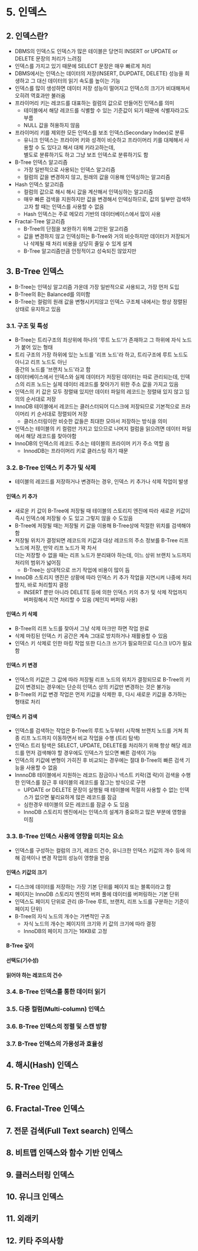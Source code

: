 # 5. 인덱스

## 2. 인덱스란?
- DBMS의 인덱스도 인덱스가 많은 테이블은 당연히 INSERT or UPDATE or DELETE 문장의 처리가 느려짐
- 인덱스를 가지고 있기 때문에 SELECT 문장은 매우 빠르게 처리
- DBMS에서는 인덱스는 데이터의 저장(INSERT, DUPDATE, DELETE) 성능을 희생하고 그 대신 데이터의 읽기 속도를 높이는 기능
- 인덱스를 많이 생성하면 데이터 저장 성능이 떨어지고 인덱스의 크기가 비대해져서 오히려 역효과만 불러옴
- 프라이머리 키는 레코드를 대표하는 컬럼의 값으로 만들어진 인덱스를 의미
    - 테이블에서 해당 레코드를 식별할 수 있는 기준값이 되기 때문에 식별자라고도 부름
    - NULL 값을 허용하지 않음
- 프라이머리 키를 제외한 모든 인덱스를 보조 인덱스(Secondary Index)로 분류
    - 유니크 인덱스는 프라이머 키와 성격이 비슷하고 프라이머리 키를 대체해서 사용할 수 도 있다고 해서 대체 키라고하는데,  
    별도로 분류하기도 하고 그냥 보조 인덱스로 분류하기도 함
- B-Tree 인덱스 알고리즘
    - 가장 일반적으로 사용되는 인덱스 알고리즘
    - 컬럼의 값을 변경하지 않고, 원래의 값을 이용해 인덱싱하는 알고리즘
- Hash 인덱스 알고리즘
    - 컬럼의 값으로 해시 해시 값을 계산해서 인덱싱하는 알고리즘
    - 매우 빠른 검색을 지원하지만 값을 변경해서 인덱싱하므로, 값의 일부만 검색하고자 할 때는 인덱스를 사용할 수 없음
    - Hash 인덱스는 주로 메모리 기반의 데이터베이스에서 많이 사용
- Fractal-Tree 알고리즘
    - B-Tree의 단점을 보완하기 위해 고안된 알고리즘
    - 값을 변경하지 않고 인덱싱하는 B-Tree와 거의 비슷하지만 데이터가 저장되거나 삭제될 때 처리 비용을 상당히 줄일 수 있게 설계
    - B-Tree 알고리즘만큼 안정적이고 성숙되진 않았지만     

## 3. B-Tree 인덱스
- B-Tree는 인덱싱 알고리즘 가운데 가장 일반적으로 사용되고, 가장 먼저 도입
- B-Tree의 B는 Balanced를 의미함
- B-Tree는 컬럼의 원래 값을 변형시키지않고 인덱스 구조체 내에서는 항상 정렬된 상태로 유지하고 있음
### 3.1. 구조 및 특성
- B-Tree는 트리구조의 최상위에 하나의 '루트 노드'가 존재하고 그 하위에 자식 노드가 붙어 있는 형태
- 트리 구조의 가장 하위에 있는 노드를 '리프 노드'라 하고, 트리구조에 루트 노드도 아니고 리프 노드도 아닌  
중간의 노드를 '브랜치 노드'라고 함
- 데이터베이스에서 인덱스와 실제 데이터가 저장된 데이터는 따로 관리되는데, 인덱스의 리프 노드는 실제 데이터 레코드를 찾아가기 위한 주소 값을 가지고 있음
- 인덱스의 키 값은 모두 정렬돼 있지만 데이터 파일의 레코드는 정렬돼 있지 않고 임의의 순서대로 저장
- InnoDB 테이블에서 레코드는 클러스터되어 디스크에 저장되므로 기본적으로 프라이머리 키 순서대로 정렬되어 저장
    - 클러스터링이란 비슷한 값들은 최대한 모아서 저장하는 방식을 의미
- 인덱스는 테이블의 키 컬럼만 가지고 있으므로 나머지 컬럼을 읽으려면 데이터 파일에서 해당 레코드를 찾아야함
- InnoDB의 인덱스의 레코드 주소는 테이블의 프라이머 키가 주소 역할 음
    - InnodDB는 프라이머리 키로 클러스팅 하기 때문
### 3.2. B-Tree 인덱스 키 추가 및 삭제
- 테이블의 레코드를 저장하거나 변경하는 경우, 인덱스 키 추가나 삭제 작업이 발생
#### 인덱스 키 추가
- 새로운 키 값이 B-Tree에 저장될 때 테이블의 스토리지 엔진에 따라 새로운 키값이 즉시 인덱스에 저장될 수 도 있고 그렇지 않을 수 도있음
- B-Tree에 저장될 때는 저장될 키 값을 이용해 B-Tree상에 적절한 위치를 검색해야 함
- 저장될 위치가 결정되면 레코드의 키값과 대상 레코드의 주소 정보를 B-Tree 리프 노드에 저장, 만약 리프 노드가 꽉 차서  
더는 저장할 수 없을 때는 리프 노드가 분리돼야 하는데, 이느 상위 브랜치 노드까지 처리의 범위가 넓어짐
    - B-Tree는 상대적으로 쓰기 작업에 비용이 많이 듬
- InnoDB 스토리지 엔진은 상황에 따라 인덱스 키 추가 작업을 지연시켜 나중에 처리할지, 바로 처리할지 결정
    - INSERT 뿐만 아니라 DELETE 등에 의한 인덱스 키의 추가 및 삭제 작업까지 버퍼링해서 지연 처리할 수 있음 (체인지 버퍼링 사용)
#### 인덱스 키 삭제
- B-Tree의 리프 노드를 찾아서 그냥 삭제 마크만 하면 작업 완료
- 삭제 마킹된 인덱스 키 공간은 계속 그대로 방치하거나 재활용할 수 있음
- 인덱스 키 삭제로 인한 마킹 작업 또한 디스크 쓰기가 필요하므로 디스크 I/O가 필요함
#### 인덱스 키 변경
- 인덱스의 키값은 그 값에 따라 저장될 리프 노드의 위치가 결정되므로 B-Tree의 키 값이 변경되는 경우에는 단순히 인덱스 상의 
키값만 변경하는 것은 불가능
- B-Tree의 키값 변경 작업은 먼저 키값을 삭제한 후, 다시 새로운 키값을 추가하는 형태로 처리
#### 인덱스 키 검색
- 인덱스를 검색하는 작업은 B-Tree의 루트 노두부터 시작해 브랜치 노드를 거쳐 최종 리프 노드까지 이동하면서 비교 작업을 수행 (트리 탐색)
- 인덱스 트리 탐색은 SELECT, UPDATE, DELETE를 처리하기 위해 항상 해당 레코드를 먼저 검색해야 할 경우에도 인덱스가 있으면 빠른 검색이 가능
- 인덱스의 키값에 변형이 가히진 후 비교되는 경우에는 절대 B-Tree의 빠른 검색 기능을 사용할 수 없음
- InnnoDB 테이블에서 지원하는 레코드 잠금이나 넥스트 키락(갭 락)이 검색을 수행한 인덱스를 잠근 후 테이블의 레코드를 잠그는 방식으로 구현
    - UPDATE  or DELETE 문장이 실행될 때 테이블에 적절히 사용할 수 없는 인덱스가 없으면 붚리요하게 많은 레코드를 잠금
    - 심한경우 테이블의 모든 레코드를 잠글 수 도 있음
    - InnoDB 스토리지 엔진에서는 인덱스의 설계가 중요하고 많은 부분에 영향을 미침
### 3.3. B-Tree 인덱스 사용에 영향을 미치는 요소
- 인덱스를 구성하는 컬럼의 크기, 레코드 건수, 유니크한 인덱스 키값의 개수 등에 의해 검색이나 변경 작업의 성능이 영향을 받음
#### 인덱스 키값의 크기
- 디스크에 데이터를 저장하는 가장 기본 단위를 페이지 또는 블록이라고 함
- 페이지는 InnoDB 스토리지 엔진의 버퍼 풀에 데이터를 버퍼링하는 기본 단위
- 인덱스도 페이지 단위로 관리 (B-Tree 루트, 브랜치, 리프 노드를 구분하는 기준이 페이지 단위)
- B-Tree의 자식 노드의 개수는 가변적인 구조
    - 자식 노드의 개수는 페이지의 크기와 키 값의 크기에 따라 결정
    - InnoDB의 페이지 크기는 16KB로 고정
#### B-Tree 깊이
#### 선택도(기수성)
#### 읽어야 하는 레코드의 건수

### 3.4. B-Tree 인덱스를 통한 데이터 읽기
### 3.5. 다중 컬럼(Multi-column) 인덱스
### 3.6. B-Tree 인덱스의 정렬 및 스캔 방향
### 3.7. B-Tree 인덱스의 가용성과 효율성


## 4. 해시(Hash) 인덱스
## 5. R-Tree 인덱스
## 6. Fractal-Tree 인덱스
## 7. 전문 검색(Full Text search) 인덱스
## 8. 비트맵 인덱스와 함수 기반 인덱스
## 9. 클러스터링 인덱스
## 10. 유니크 인덱스
## 11. 외래키
## 12. 키타 주의사항